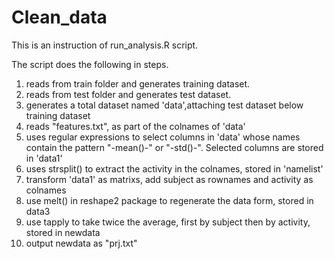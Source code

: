 Clean_data
==========

This is an instruction of run_analysis.R script.

The script does the following in steps.

1. reads from train folder and generates training dataset.
2. reads from test folder and generates test dataset.
3. generates a total dataset named 'data',attaching test dataset below training dataset
4. reads "features.txt", as part of the colnames of 'data'
5. uses regular expressions to select columns in 'data' whose names contain the pattern "-mean()-" or "-std()-". Selected columns are stored in 'data1'
6. uses strsplit() to extract the activity in the colnames, stored in 'namelist'
7. transform 'data1' as matrixs, add subject as rownames and activity as colnames
8. use melt() in reshape2 package to regenerate the data form, stored in data3
9. use tapply to take twice the average, first by subject then by activity, stored in newdata
10. output newdata as "prj.txt"

